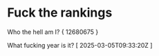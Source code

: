 # Fuck the rankings

Who the hell am I?
{ 12680675 }

What fucking year is it?
[ 2025-03-05T09:33:20Z ]
